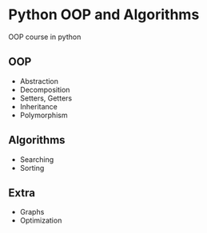 # Python OOP and Algorithms

OOP course in python

## OOP

- Abstraction
- Decomposition
- Setters, Getters
- Inheritance
- Polymorphism

## Algorithms

- Searching
- Sorting

## Extra

- Graphs
- Optimization
